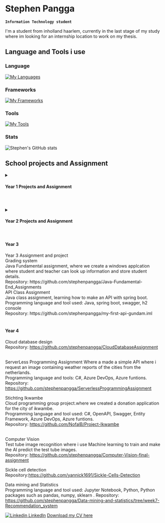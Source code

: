 # Stephen Pangga

**`Information Technology student`**

I'm a student from inholland haarlem, currently in the last stage of my study where im looking for an internship location to work on my thesis.

## Language and Tools i use ##

### Language
[![My Languages](https://skillicons.dev/icons?i=html,css,cs,php,java,py )](https://skillicons.dev)


### Frameworks
[![My Frameworks](https://skillicons.dev/icons?i=spring,laravel,dotnet )](https://skillicons.dev)

### Tools
[![My Tools](https://skillicons.dev/icons?i=vscode,visualstudio,github,idea,jenkins,azure)](https://skillicons.dev)

### Stats
![Stephen's GitHub stats](https://github-readme-stats.vercel.app/api?username=stephenpangga&show_icons=true&theme=dracula)
<!-- some of the logo
<img align="left" alt="Java" width="30px" style="padding-right:10px;" src="https://cdn.jsdelivr.net/gh/devicons/devicon/icons/java/java-original.svg"/>
<img align="left" alt="Spring" width="30px" style="padding-right:10px;" src="https://cdn.jsdelivr.net/gh/devicons/devicon/icons/spring/spring-original.svg" />
<img align="left" alt="Git" width="30px" style="padding-right:10px;" src="https://cdn.jsdelivr.net/gh/devicons/devicon/icons/git/git-original.svg" />
<img align="left" alt="Linux" width="30px" style="padding-right:10px;" src="https://cdn.jsdelivr.net/gh/devicons/devicon/icons/linux/linux-original.svg" />
<img align="left" alt="HTML" width="30px" style="padding-right:10px;" src="https://cdn.jsdelivr.net/gh/devicons/devicon/icons/html5/html5-plain.svg" />
<img align="left" alt="CSS" width="30px" style="padding-right:10px;" src="https://cdn.jsdelivr.net/gh/devicons/devicon/icons/css3/css3-plain.svg" />
<img align="left" alt="JavaScript" width="30px" style="padding-right:10px;" src="https://cdn.jsdelivr.net/gh/devicons/devicon/icons/javascript/javascript-plain.svg" />
<img align="left" alt="Python" width="30px" style="padding-right:10px;" src="https://cdn.jsdelivr.net/gh/devicons/devicon/icons/python/python-plain.svg" />
<img align="left" alt="GitHub" width="30px" style="padding-right:10px;" src="https://cdn.jsdelivr.net/gh/devicons/devicon/icons/github/github-original.svg" />
-->


## School projects and Assignment 

<details>
    <summary> <h4> Year 1 Projects and Assignment </h4></summary>
    Project Someren <br/>
    Project where we implement a database scheme with an application for the school event for someren. <br/>
    Programming language and tool used: C#, MySQL, ERD <br/>
    Repository: https://github.com/stephenpangga/Project-Someren 
    <br/>
    Project Chapeau <br/>
    Designing and creating an windows application. <br/>
    Programming language and tool: C#, windows from, MySQL database <br/>
    Repository: https://github.com/stephenpangga/Project-Chapeau <br/>
</details>

#
<details>
    <summary> <h4> Year 2 Projects and Assignment </h4></summary>
    PHP assigment <br/>
    Repository: https://github.com/stephenpangga/PHP2-Project <br/>
    Haarlem Festival <br/>
    Repository: <br/>
    NoSQL project<br/>
    Repository: https://github.com/stephenpangga/NoSql-Group-Project <br/>
    Code Generation <br/>
    Repository: https://github.com/stephenpangga/Project-Code-Generation-1920 <br/>
</details>

#
#### Year 3
<detail>
    <summary> Year 3 Assignment and project</summary>
</details>
Grading system <br/>
Java Fundamental assignment, where we create a windows applcation where student and teacher can look up information and store student details. <br/>
Repository: https://github.com/stephenpangga/Java-Fundamental-End_Assignments <br/>
API Class Assignment <br/>
Java class assignment, learning how to make an API with spring boot.<br/>
Programming language and tool used: Java, spring boot, swagger, h2 console <br/>
Repository: https://github.com/stephenpangga/my-first-api-gundam.iml <br/>


#
#### Year 4
Cloud database design <br/>
Repository: https://github.com/stephenpangga/CloudDatabaseAssignment <br/>
<br/>

ServerLess Programming Assignment
Where a made a simple API where i request an image containing weather reports of the cities from the netherlands.<br/>
Programming language and tools:  C#, Azure DevOps, Azure funtions.<br/>
Repository: https://github.com/stephenpangga/ServerlessProgrammingAssignment <br/>

Stichting Ikwambe <br/>
Cloud programming group project.where we created a donation application for the city of ikwambe.<br/>
Programming language and tool used: C#, OpenAPI, Swagger, Entity Framework, Azure DevOps, Azure funtions. <br/>
Repository: https://github.com/NofalB/Project-Ikwambe <br/>
<br/>

Computer Vision <br/>
Test tube image recognition where i use Machine learning to train and make the AI predict the test tube images.<br/>
Repository: https://github.com/stephenpangga/Computer-Vision-final-assignment <br/>

Sickle cell detection <br/>
Repository:https://github.com/yannick1691/Sickle-Cells-Detection
<br/>

Data mining and Statistics <br/>
Programming language and tool used: Jupyter Notebook, Python, Python packages such as pandas, numpy, sklearn .
Repository: https://github.com/stephenpangga/Data-mining-and-statistics/tree/week7-Recommendation_system
<br/>
</details>


[![Linkedin](https://i.stack.imgur.com/gVE0j.png) LinkedIn](https://www.linkedin.com/in/stephen-pangga/)
<a href="https://github.com/stephenpangga/stephenpangga/raw/main/files/Stephen_pangga_CV.pdf" target="_blank" download> Download my CV here </a>
